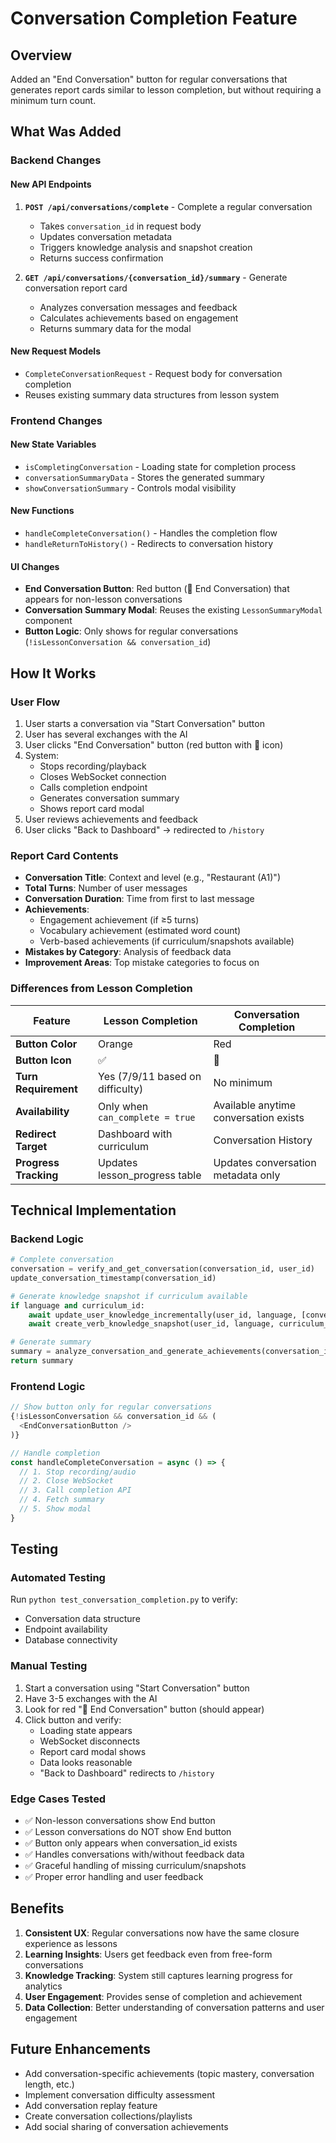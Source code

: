 # Conversation Completion Feature

## Overview
Added an "End Conversation" button for regular conversations that generates report cards similar to lesson completion, but without requiring a minimum turn count.

## What Was Added

### Backend Changes

#### New API Endpoints
1. **`POST /api/conversations/complete`** - Complete a regular conversation
   - Takes `conversation_id` in request body
   - Updates conversation metadata
   - Triggers knowledge analysis and snapshot creation
   - Returns success confirmation

2. **`GET /api/conversations/{conversation_id}/summary`** - Generate conversation report card
   - Analyzes conversation messages and feedback
   - Calculates achievements based on engagement
   - Returns summary data for the modal

#### New Request Models
- `CompleteConversationRequest` - Request body for conversation completion
- Reuses existing summary data structures from lesson system

### Frontend Changes

#### New State Variables
- `isCompletingConversation` - Loading state for completion process
- `conversationSummaryData` - Stores the generated summary
- `showConversationSummary` - Controls modal visibility

#### New Functions
- `handleCompleteConversation()` - Handles the completion flow
- `handleReturnToHistory()` - Redirects to conversation history

#### UI Changes
- **End Conversation Button**: Red button (🏁 End Conversation) that appears for non-lesson conversations
- **Conversation Summary Modal**: Reuses the existing `LessonSummaryModal` component
- **Button Logic**: Only shows for regular conversations (`!isLessonConversation && conversation_id`)

## How It Works

### User Flow
1. User starts a conversation via "Start Conversation" button
2. User has several exchanges with the AI
3. User clicks "End Conversation" button (red button with 🏁 icon)
4. System:
   - Stops recording/playback
   - Closes WebSocket connection
   - Calls completion endpoint
   - Generates conversation summary
   - Shows report card modal
5. User reviews achievements and feedback
6. User clicks "Back to Dashboard" → redirected to `/history`

### Report Card Contents
- **Conversation Title**: Context and level (e.g., "Restaurant (A1)")
- **Total Turns**: Number of user messages
- **Conversation Duration**: Time from first to last message
- **Achievements**: 
  - Engagement achievement (if ≥5 turns)
  - Vocabulary achievement (estimated word count)
  - Verb-based achievements (if curriculum/snapshots available)
- **Mistakes by Category**: Analysis of feedback data
- **Improvement Areas**: Top mistake categories to focus on

### Differences from Lesson Completion

| Feature | Lesson Completion | Conversation Completion |
|---------|------------------|------------------------|
| **Button Color** | Orange | Red |
| **Button Icon** | ✅ | 🏁 |
| **Turn Requirement** | Yes (7/9/11 based on difficulty) | No minimum |
| **Availability** | Only when `can_complete = true` | Available anytime conversation exists |
| **Redirect Target** | Dashboard with curriculum | Conversation History |
| **Progress Tracking** | Updates lesson_progress table | Updates conversation metadata only |

## Technical Implementation

### Backend Logic
```python
# Complete conversation
conversation = verify_and_get_conversation(conversation_id, user_id)
update_conversation_timestamp(conversation_id)

# Generate knowledge snapshot if curriculum available
if language and curriculum_id:
    await update_user_knowledge_incrementally(user_id, language, [conversation_id])
    await create_verb_knowledge_snapshot(user_id, language, curriculum_id, None, conversation_id, "conversation_completion")

# Generate summary
summary = analyze_conversation_and_generate_achievements(conversation_id)
return summary
```

### Frontend Logic
```typescript
// Show button only for regular conversations
{!isLessonConversation && conversation_id && (
  <EndConversationButton />
)}

// Handle completion
const handleCompleteConversation = async () => {
  // 1. Stop recording/audio
  // 2. Close WebSocket
  // 3. Call completion API
  // 4. Fetch summary
  // 5. Show modal
}
```

## Testing

### Automated Testing
Run `python test_conversation_completion.py` to verify:
- Conversation data structure
- Endpoint availability
- Database connectivity

### Manual Testing
1. Start a conversation using "Start Conversation" button
2. Have 3-5 exchanges with the AI
3. Look for red "🏁 End Conversation" button (should appear)
4. Click button and verify:
   - Loading state appears
   - WebSocket disconnects
   - Report card modal shows
   - Data looks reasonable
   - "Back to Dashboard" redirects to `/history`

### Edge Cases Tested
- ✅ Non-lesson conversations show End button
- ✅ Lesson conversations do NOT show End button
- ✅ Button only appears when conversation_id exists
- ✅ Handles conversations with/without feedback data
- ✅ Graceful handling of missing curriculum/snapshots
- ✅ Proper error handling and user feedback

## Benefits

1. **Consistent UX**: Regular conversations now have the same closure experience as lessons
2. **Learning Insights**: Users get feedback even from free-form conversations
3. **Knowledge Tracking**: System still captures learning progress for analytics
4. **User Engagement**: Provides sense of completion and achievement
5. **Data Collection**: Better understanding of conversation patterns and user engagement

## Future Enhancements

- Add conversation-specific achievements (topic mastery, conversation length, etc.)
- Implement conversation difficulty assessment
- Add conversation replay feature
- Create conversation collections/playlists
- Add social sharing of conversation achievements 